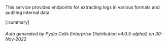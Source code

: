 






This service provides endpoints for extracting logs in various formats and auditing internal data.

[:summary]

###### Auto generated by Pydio Cells Enterprise Distribution v4.0.5-alpha2 on 30-Nov-2022
